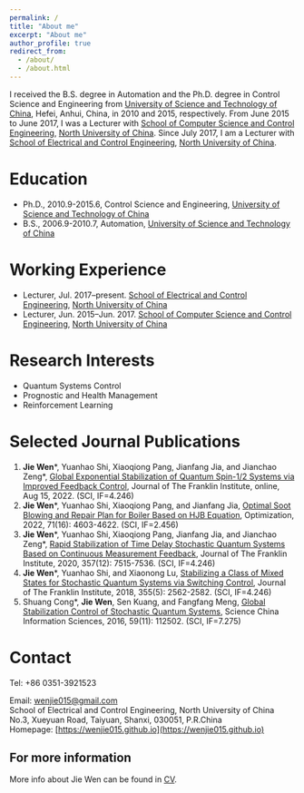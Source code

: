 ```yaml
---
permalink: /
title: "About me"
excerpt: "About me"
author_profile: true
redirect_from: 
  - /about/
  - /about.html
---
```


I received the B.S. degree in Automation and the Ph.D. degree in Control Science and Engineering from [University of Science and Technology of China](http://www.ustc.edu.cn/), Hefei, Anhui, China, in 2010 and 2015, respectively. From June 2015 to June 2017, I was a Lecturer with [School of Computer Science and Control Engineering](http://cst.nuc.edu.cn/), [North University of China](https://www.nuc.edu.cn/). Since July 2017, I am a Lecturer with [School of Electrical and Control Engineering](http://ece.nuc.edu.cn/), [North University of China](https://www.nuc.edu.cn/).

Education
======
* Ph.D., 2010.9-2015.6, Control Science and Engineering, [University of Science and Technology of China](http://www.ustc.edu.cn/)
* B.S., 2006.9-2010.7, Automation, [University of Science and Technology of China](http://www.ustc.edu.cn/)

Working Experience
======
* Lecturer, Jul. 2017–present. [School of Electrical and Control Engineering](http://ece.nuc.edu.cn/), [North University of China](https://www.nuc.edu.cn/)
* Lecturer, Jun. 2015–Jun. 2017. [School of Computer Science and Control Engineering](http://cst.nuc.edu.cn/), [North University of China](https://www.nuc.edu.cn/)

Research Interests
======
* Quantum Systems Control
* Prognostic and Health Management
* Reinforcement Learning

Selected Journal Publications
======
1. **Jie Wen**\*, Yuanhao Shi, Xiaoqiong Pang, Jianfang Jia, and Jianchao Zeng\*, [Global Exponential Stabilization of Quantum Spin-1/2 Systems via Improved Feedback Control](https://doi.org/10.1016/j.jfranklin.2022.08.009), Journal of The Franklin Institute, online, Aug 15, 2022. (SCI, IF=4.246)
2. **Jie Wen**\*, Yuanhao Shi, Xiaoqiong Pang, and Jianfang Jia, [Optimal Soot Blowing and Repair Plan for Boiler Based on HJB Equation](https://doi.org/10.1080/02331934.2021.1954922), Optimization, 2022, 71(16): 4603-4622. (SCI, IF=2.456)
3. **Jie Wen**\*, Yuanhao Shi, Xiaoqiong Pang, Jianfang Jia, and Jianchao Zeng\*, [Rapid Stabilization of Time Delay Stochastic Quantum Systems Based on Continuous Measurement Feedback](https://doi.org/10.1016/j.jfranklin.2020.05.016), Journal of The Franklin Institute, 2020, 357(12): 7515-7536. (SCI, IF=4.246)
4. **Jie Wen**\*, Yuanhao Shi, and Xiaonong Lu, [Stabilizing a Class of Mixed States for Stochastic Quantum Systems via Switching Control](https://doi.org/10.1016/j.jfranklin.2018.01.031), Journal of The Franklin Institute, 2018, 355(5): 2562-2582. (SCI, IF=4.246)
5.  Shuang Cong\*, **Jie Wen**, Sen Kuang, and Fangfang Meng, [Global Stabilization Control of Stochastic Quantum Systems](https://doi.org/10.1007/s11432-015-0911-7), Science China Information Sciences, 2016, 59(11): 112502. (SCI, IF=7.275)

Contact
======
Tel: +86 0351-3921523  

Email: [wenjie015@gmail.com](mailto:wenjie015@gmail.com)  
School of Electrical and Control Engineering, North University of China  
No.3, Xueyuan Road, Taiyuan, Shanxi, 030051, P.R.China  
Homepage: [https://wenjie015.github.io](https://wenjie015.github.io)

For more information
------
More info about Jie Wen can be found in [CV](https://wenjie015.github.io/cv/).
